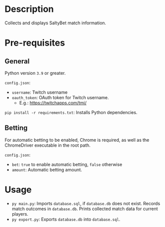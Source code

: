 # Description

Collects and displays SaltyBet match information.

# Pre-requisites
## General
Python version `3.9` or greater.

`config.json`:

* `username`: Twitch username
* `oauth_token`: OAuth token for Twitch username.
    * E.g.: https://twitchapps.com/tmi/

`pip install -r requirements.txt`: Installs Python dependencies.

## Betting

For automatic betting to be enabled, Chrome is required, as well as the ChromeDriver executable in the root path.

`config.json`:

* `bet`: `true` to enable automatic betting, `false` otherwise
* `amount`: Automatic betting amount.

# Usage

* `py main.py`: Imports `database.sql`, if `database.db` does not exist. Records match outcomes in `database.db`. Prints
  collected match data for current players.
* `py export.py`: Exports `database.db` into `database.sql`.